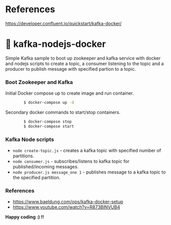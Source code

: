 # References
https://developer.confluent.io/quickstart/kafka-docker/


# 📣 kafka-nodejs-docker
Simple Kafka sample to boot up zookeeper and kafka service with docker and nodejs scripts to create a topic, a consumer listening to the topic and a producer to publish message with specified partion to a topic.

### Boot Zookeeper and Kafka
Initial Docker compose up to create image and run container.
```sh
        $ docker-compose up -d
```
Secondary docker commands to start/stop containers.
```sh
        $ docker-compose stop
        $ docker-compose start
```
### Kafka Node scripts

 * `node create-topic.js`  - creates a kafka topic with specified number of partitions.
 * `node consumer.js` - subscribes/listens to kafka topic for published/incoming messages.
 * `node producer.js message_one 1` - publishes message to a kafka topic to the specified partition. 
 
### References
 - https://www.baeldung.com/ops/kafka-docker-setup
 - https://www.youtube.com/watch?v=R873BlNVUB4

**Happy coding :) !!**
